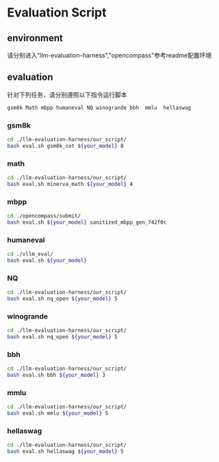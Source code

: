 # Evaluation Script
## environment
请分别进入"llm-evaluation-harness","opencompass"参考readme配置环境

## evaluation
针对下列任务，请分别遵照以下指令运行脚本
  ```bash
gsm8k Math mbpp	humaneval NQ winogrande bbh  mmlu  hellaswag
  ```
### gsm8k
  ```bash
cd ./llm-evaluation-harness/our_script/
bash eval.sh gsm8k_cot ${your_model} 8 
  ```
### math
  ```bash
cd ./llm-evaluation-harness/our_script/
bash eval.sh minerva_math ${your_model} 4
  ```

### mbpp
  ```bash
cd ./opencompass/submit/
bash eval.sh ${your_model} sanitized_mbpp_gen_742f0c
  ```

### humaneval
  ```bash
cd ./vllm_eval/
bash eval.sh ${your_model}
  ```

### NQ
  ```bash
cd ./llm-evaluation-harness/our_script/
bash eval.sh nq_open ${your_model} 5
  ```

### winogrande
  ```bash
cd ./llm-evaluation-harness/our_script/
bash eval.sh nq_open ${your_model} 5
  ```

### bbh
  ```bash
cd ./llm-evaluation-harness/our_script/
bash eval.sh bbh ${your_model} 3
  ```

### mmlu
  ```bash
cd ./llm-evaluation-harness/our_script/
bash eval.sh mmlu ${your_model} 5
  ```


### hellaswag
  ```bash
cd ./llm-evaluation-harness/our_script/
bash eval.sh hellaswag ${your_model} 5
  ```